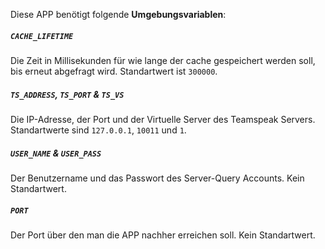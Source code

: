 Diese APP benötigt folgende **Umgebungsvariablen**:

##### `CACHE_LIFETIME`
Die Zeit in Millisekunden für wie lange der cache gespeichert werden soll, bis erneut abgefragt wird. Standartwert ist `300000`.

##### `TS_ADDRESS`, `TS_PORT` & `TS_VS`
Die IP-Adresse, der Port und der Virtuelle Server des Teamspeak Servers. Standartwerte sind `127.0.0.1`, `10011` und `1`.

##### `USER_NAME` & `USER_PASS`
Der Benutzername und das Passwort des Server-Query Accounts. Kein Standartwert.

##### `PORT`
Der Port über den man die APP nachher erreichen soll. Kein Standartwert.